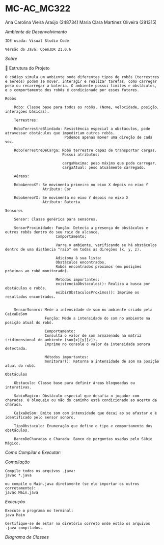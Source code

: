 # MC-AC_MC322
Ana Carolina Vieira Araújo (248734)
Maria Clara Martinez Oliveira (281315)


*Ambiente de Desenvolvimento*

    IDE usada: Visual Studio Code

    Versão do Java: OpenJDK 21.0.6


*Sobre*

📜  Estrutura do Projeto

    O código simula um ambiente onde diferentes tipos de robôs (terrestres e aéreos) podem se mover, interagir e realizar tarefas, como carregar peso ou recarregar a bateria. O ambiente possui limites e obstáculos, e o comportamento dos robôs é condicionado por esses fatores.

    Robôs

        Robo: Classe base para todos os robôs. (Nome, velocidade, posição, interações básicas).

        Terrestres: 

        RoboTerrestreBlindado: Resistência especial a obstáculos, pode atravessar obstáculos que impediriam outros robôs. 
                               Podemos apenas mover uma direção de cada vez.

        RoboTerrestreDeCarga: Robô terrestre capaz de transportar cargas.
                              Possui atributos:

                              cargaMaxima: peso máximo que pode carregar.
                              cargaAtual: peso atualmente carregado.

        Aéreos:

        RoboAereoXY: Se movimenta primeiro no eixo X depois no eixo Y
                     Atributo: Cor

        RoboAereoYX: Se movimenta no eixo Y depois no eixo X
                     Atributo: Bateria

    Sensores

        Sensor: Classe genérica para sensores.

        SensorProximidade: Função: Detecta a presença de obstáculos e outros robôs dentro do seu raio de alcance.
                           Comportamento:

                           Varre o ambiente, verificando se há obstáculos dentro de uma distância "raio" em todas as direções (x, y, z).

                           Adiciona à sua lista:
                           Obstáculos encontrados.
                           Robôs encontrados próximos (em posições próximas ao robô monitorado).

                           Métodos importantes:
                           existenciaObstaculos(): Realiza a busca por obstáculos e robôs.
                           exibirObstaculosProximos(): Imprime os resultados encontrados.

        
        SensorSonoro: Mede a intensidade de som no ambiente criado pela CaixaDeSom
                      Função: Mede a intensidade do som no ambiente na posição atual do robô.

                      Comportamento:
                      Consulta o valor de som armazenado na matriz tridimensional do ambiente (som[x][y][z]).
                      Imprime no console o valor da intensidade sonora detectada.

                      Métodos importantes:
                      monitorar(): Retorna a intensidade de som na posição atual do robô.

    Obstáculos

        Obstaculo: Classe base para definir áreas bloqueadas ou interativas.

        SabioMagico: Obstáculo especial que desafia o jogador com charadas. O bloqueio ou não do caminho está condicionado ao acerto da charada.

        CaixaDeSom: Emite som com intensidade que decai ao se afastar e é identificado pelo sensor sonoro.

        TipoObstaculo: Enumeração que define o tipo e comportamento dos obstáculos.

        BancoDeCharadas e Charada: Banco de perguntas usadas pelo Sábio Mágico.


*Como Compilar e Executar:*

*Compilação*

    Compile todos os arquivos .java:
    javac *.java

    ou compile o Main.java diretamente (se ele importar os outros corretamente):
    javac Main.java


*Execução*

    Execute o programa no terminal:
    java Main

    Certifique-se de estar no diretório correto onde estão os arquivos .java compilados.


*Diagrama de Classes*